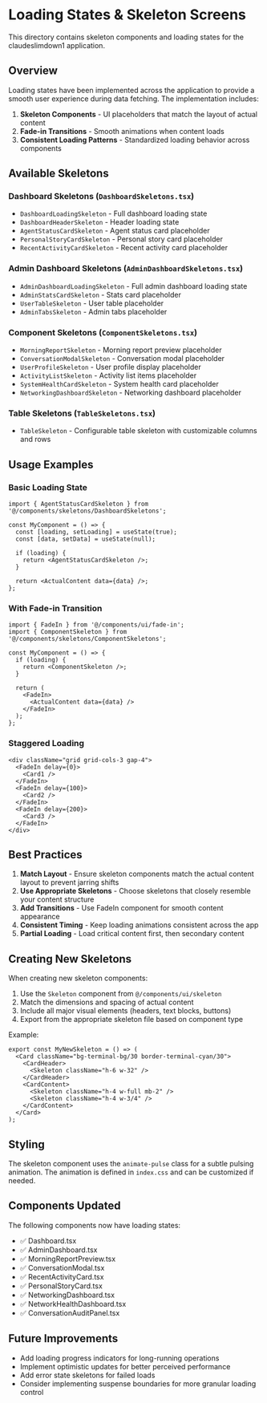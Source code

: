 # Loading States & Skeleton Screens

This directory contains skeleton components and loading states for the claudeslimdown1 application.

## Overview

Loading states have been implemented across the application to provide a smooth user experience during data fetching. The implementation includes:

1. **Skeleton Components** - UI placeholders that match the layout of actual content
2. **Fade-in Transitions** - Smooth animations when content loads
3. **Consistent Loading Patterns** - Standardized loading behavior across components

## Available Skeletons

### Dashboard Skeletons (`DashboardSkeletons.tsx`)
- `DashboardLoadingSkeleton` - Full dashboard loading state
- `DashboardHeaderSkeleton` - Header loading state
- `AgentStatusCardSkeleton` - Agent status card placeholder
- `PersonalStoryCardSkeleton` - Personal story card placeholder
- `RecentActivityCardSkeleton` - Recent activity card placeholder

### Admin Dashboard Skeletons (`AdminDashboardSkeletons.tsx`)
- `AdminDashboardLoadingSkeleton` - Full admin dashboard loading state
- `AdminStatsCardSkeleton` - Stats card placeholder
- `UserTableSkeleton` - User table placeholder
- `AdminTabsSkeleton` - Admin tabs placeholder

### Component Skeletons (`ComponentSkeletons.tsx`)
- `MorningReportSkeleton` - Morning report preview placeholder
- `ConversationModalSkeleton` - Conversation modal placeholder
- `UserProfileSkeleton` - User profile display placeholder
- `ActivityListSkeleton` - Activity list items placeholder
- `SystemHealthCardSkeleton` - System health card placeholder
- `NetworkingDashboardSkeleton` - Networking dashboard placeholder

### Table Skeletons (`TableSkeletons.tsx`)
- `TableSkeleton` - Configurable table skeleton with customizable columns and rows

## Usage Examples

### Basic Loading State
```tsx
import { AgentStatusCardSkeleton } from '@/components/skeletons/DashboardSkeletons';

const MyComponent = () => {
  const [loading, setLoading] = useState(true);
  const [data, setData] = useState(null);

  if (loading) {
    return <AgentStatusCardSkeleton />;
  }

  return <ActualContent data={data} />;
};
```

### With Fade-in Transition
```tsx
import { FadeIn } from '@/components/ui/fade-in';
import { ComponentSkeleton } from '@/components/skeletons/ComponentSkeletons';

const MyComponent = () => {
  if (loading) {
    return <ComponentSkeleton />;
  }

  return (
    <FadeIn>
      <ActualContent data={data} />
    </FadeIn>
  );
};
```

### Staggered Loading
```tsx
<div className="grid grid-cols-3 gap-4">
  <FadeIn delay={0}>
    <Card1 />
  </FadeIn>
  <FadeIn delay={100}>
    <Card2 />
  </FadeIn>
  <FadeIn delay={200}>
    <Card3 />
  </FadeIn>
</div>
```

## Best Practices

1. **Match Layout** - Ensure skeleton components match the actual content layout to prevent jarring shifts
2. **Use Appropriate Skeletons** - Choose skeletons that closely resemble your content structure
3. **Add Transitions** - Use FadeIn component for smooth content appearance
4. **Consistent Timing** - Keep loading animations consistent across the app
5. **Partial Loading** - Load critical content first, then secondary content

## Creating New Skeletons

When creating new skeleton components:

1. Use the `Skeleton` component from `@/components/ui/skeleton`
2. Match the dimensions and spacing of actual content
3. Include all major visual elements (headers, text blocks, buttons)
4. Export from the appropriate skeleton file based on component type

Example:
```tsx
export const MyNewSkeleton = () => (
  <Card className="bg-terminal-bg/30 border-terminal-cyan/30">
    <CardHeader>
      <Skeleton className="h-6 w-32" />
    </CardHeader>
    <CardContent>
      <Skeleton className="h-4 w-full mb-2" />
      <Skeleton className="h-4 w-3/4" />
    </CardContent>
  </Card>
);
```

## Styling

The skeleton component uses the `animate-pulse` class for a subtle pulsing animation. The animation is defined in `index.css` and can be customized if needed.

## Components Updated

The following components now have loading states:

- ✅ Dashboard.tsx
- ✅ AdminDashboard.tsx
- ✅ MorningReportPreview.tsx
- ✅ ConversationModal.tsx
- ✅ RecentActivityCard.tsx
- ✅ PersonalStoryCard.tsx
- ✅ NetworkingDashboard.tsx
- ✅ NetworkHealthDashboard.tsx
- ✅ ConversationAuditPanel.tsx

## Future Improvements

- Add loading progress indicators for long-running operations
- Implement optimistic updates for better perceived performance
- Add error state skeletons for failed loads
- Consider implementing suspense boundaries for more granular loading control